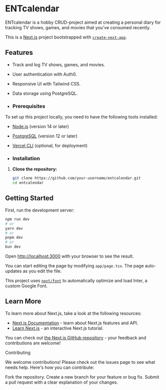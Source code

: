 # ENTcalendar

ENTcalendar is a hobby CRUD-project aimed at creating a personal diary for tracking TV shows, games, and movies that you've consumed recently.

This is a [Next.js](https://nextjs.org/) project bootstrapped with [`create-next-app`](https://github.com/vercel/next.js/tree/canary/packages/create-next-app).

## Features
- Track and log TV shows, games, and movies.
- User authentication with Auth0.
- Responsive UI with Tailwind CSS.
- Data storage using PostgreSQL.

- ### Prerequisites
To set up this project locally, you need to have the following tools installed:
- [Node.js](https://nodejs.org/en/) (version 14 or later)
- [PostgreSQL](https://www.postgresql.org/) (version 12 or later)
- [Vercel CLI](https://vercel.com/docs/cli) (optional, for deployment)

- ### Installation

1. **Clone the repository:**
   ```bash
   git clone https://github.com/your-username/entcalendar.git
   cd entcalendar

## Getting Started

First, run the development server:

```bash
npm run dev
# or
yarn dev
# or
pnpm dev
# or
bun dev
```

Open [http://localhost:3000](http://localhost:3000) with your browser to see the result.

You can start editing the page by modifying `app/page.tsx`. The page auto-updates as you edit the file.

This project uses [`next/font`](https://nextjs.org/docs/basic-features/font-optimization) to automatically optimize and load Inter, a custom Google Font.

## Learn More

To learn more about Next.js, take a look at the following resources:

- [Next.js Documentation](https://nextjs.org/docs) - learn about Next.js features and API.
- [Learn Next.js](https://nextjs.org/learn) - an interactive Next.js tutorial.

You can check out [the Next.js GitHub repository](https://github.com/vercel/next.js/) - your feedback and contributions are welcome!

Contributing

We welcome contributions! Please check out the issues page to see what needs help. Here's how you can contribute:

Fork the repository.
Create a new branch for your feature or bug fix.
Submit a pull request with a clear explanation of your changes.
